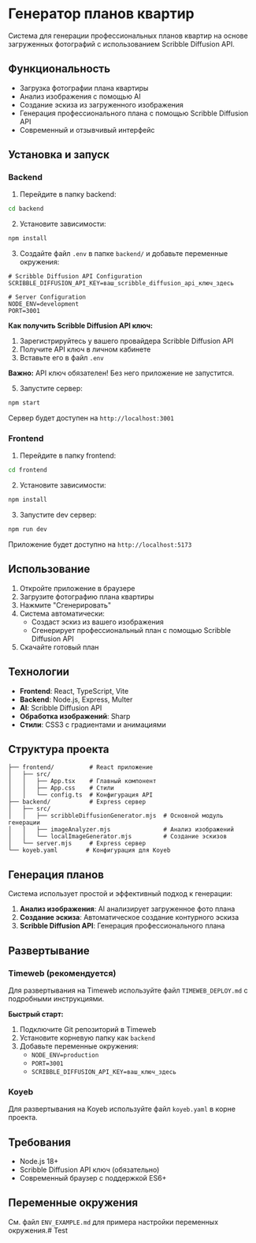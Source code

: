 # Генератор планов квартир

Система для генерации профессиональных планов квартир на основе загруженных фотографий с использованием Scribble Diffusion API.

## Функциональность

- Загрузка фотографии плана квартиры
- Анализ изображения с помощью AI
- Создание эскиза из загруженного изображения
- Генерация профессионального плана с помощью Scribble Diffusion API
- Современный и отзывчивый интерфейс

## Установка и запуск

### Backend

1. Перейдите в папку backend:
```bash
cd backend
```

2. Установите зависимости:
```bash
npm install
```

3. Создайте файл `.env` в папке `backend/` и добавьте переменные окружения:
```env
# Scribble Diffusion API Configuration
SCRIBBLE_DIFFUSION_API_KEY=ваш_scribble_diffusion_api_ключ_здесь

# Server Configuration
NODE_ENV=development
PORT=3001
```

**Как получить Scribble Diffusion API ключ:**
1. Зарегистрируйтесь у вашего провайдера Scribble Diffusion API
2. Получите API ключ в личном кабинете
3. Вставьте его в файл `.env`

**Важно:** API ключ обязателен! Без него приложение не запустится.

5. Запустите сервер:
```bash
npm start
```

Сервер будет доступен на `http://localhost:3001`

### Frontend

1. Перейдите в папку frontend:
```bash
cd frontend
```

2. Установите зависимости:
```bash
npm install
```

3. Запустите dev сервер:
```bash
npm run dev
```

Приложение будет доступно на `http://localhost:5173`

## Использование

1. Откройте приложение в браузере
2. Загрузите фотографию плана квартиры
3. Нажмите "Сгенерировать"
4. Система автоматически:
   - Создаст эскиз из вашего изображения
   - Сгенерирует профессиональный план с помощью Scribble Diffusion API
5. Скачайте готовый план

## Технологии

- **Frontend**: React, TypeScript, Vite
- **Backend**: Node.js, Express, Multer
- **AI**: Scribble Diffusion API
- **Обработка изображений**: Sharp
- **Стили**: CSS3 с градиентами и анимациями

## Структура проекта

```
├── frontend/          # React приложение
│   ├── src/
│   │   ├── App.tsx    # Главный компонент
│   │   ├── App.css    # Стили
│   │   └── config.ts  # Конфигурация API
├── backend/           # Express сервер
│   ├── src/
│   │   ├── scribbleDiffusionGenerator.mjs  # Основной модуль генерации
│   │   ├── imageAnalyzer.mjs               # Анализ изображений
│   │   └── localImageGenerator.mjs         # Создание эскизов
│   └── server.mjs     # Express сервер
└── koyeb.yaml        # Конфигурация для Koyeb
```

## Генерация планов

Система использует простой и эффективный подход к генерации:

1. **Анализ изображения**: AI анализирует загруженное фото плана
2. **Создание эскиза**: Автоматическое создание контурного эскиза
3. **Scribble Diffusion API**: Генерация профессионального плана

## Развертывание

### Timeweb (рекомендуется)

Для развертывания на Timeweb используйте файл `TIMEWEB_DEPLOY.md` с подробными инструкциями.

**Быстрый старт:**
1. Подключите Git репозиторий в Timeweb
2. Установите корневую папку как `backend`
3. Добавьте переменные окружения:
   - `NODE_ENV=production`
   - `PORT=3001`
   - `SCRIBBLE_DIFFUSION_API_KEY=ваш_ключ_здесь`

### Koyeb

Для развертывания на Koyeb используйте файл `koyeb.yaml` в корне проекта.

## Требования

- Node.js 18+
- Scribble Diffusion API ключ (обязательно)
- Современный браузер с поддержкой ES6+

## Переменные окружения

См. файл `ENV_EXAMPLE.md` для примера настройки переменных окружения.# Test
